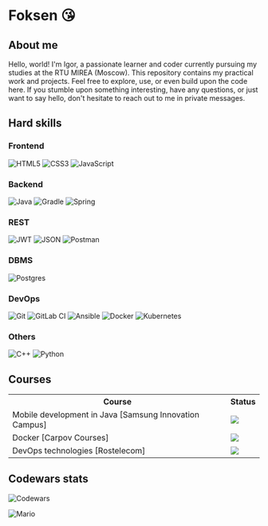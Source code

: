 # Foksen :kissing_heart:

## About me

Hello, world! I'm Igor, a passionate learner and coder currently pursuing my studies at the RTU MIREA (Moscow). This repository contains my practical work and projects. Feel free to explore, use, or even build upon the code here. If you stumble upon something interesting, have any questions, or just want to say hello, don't hesitate to reach out to me in private messages.

## Hard skills

### Frontend

![HTML5](https://img.shields.io/badge/html5-%23E34F26.svg?style=for-the-badge&logo=html5&logoColor=white)
![CSS3](https://img.shields.io/badge/css3-%231572B6.svg?style=for-the-badge&logo=css3&logoColor=white)
![JavaScript](https://img.shields.io/badge/javascript-%23323330.svg?style=for-the-badge&logo=javascript&logoColor=%23F7DF1E)

### Backend

![Java](https://img.shields.io/badge/java-%23ED8B00.svg?style=for-the-badge&logo=openjdk&logoColor=white)
![Gradle](https://img.shields.io/badge/Gradle-02303A.svg?style=for-the-badge&logo=Gradle&logoColor=white)
![Spring](https://img.shields.io/badge/spring-%236DB33F.svg?style=for-the-badge&logo=spring&logoColor=white)

### REST
![JWT](https://img.shields.io/badge/JWT-black?style=for-the-badge&logo=JSON%20web%20tokens)
![JSON](https://camo.githubusercontent.com/0f16dfeeaeef040e8ebf06c6330752c38ea27ea1b682e627eae863cf465e7202/68747470733a2f2f696d672e736869656c64732e696f2f62616467652f6a736f6e2d3545354335433f7374796c653d666f722d7468652d6261646765266c6f676f3d6a736f6e266c6f676f436f6c6f723d7768697465)
![Postman](https://img.shields.io/badge/Postman-FF6C37?style=for-the-badge&logo=postman&logoColor=white)

### DBMS
![Postgres](https://img.shields.io/badge/postgres-%23316192.svg?style=for-the-badge&logo=postgresql&logoColor=white)

### DevOps

![Git](https://img.shields.io/badge/git-%23F05033.svg?style=for-the-badge&logo=git&logoColor=white)
![GitLab CI](https://img.shields.io/badge/gitlab%20ci-%23181717.svg?style=for-the-badge&logo=gitlab&logoColor=white)
![Ansible](https://img.shields.io/badge/ansible-%231A1918.svg?style=for-the-badge&logo=ansible&logoColor=white)
![Docker](https://img.shields.io/badge/docker-%230db7ed.svg?style=for-the-badge&logo=docker&logoColor=white)
![Kubernetes](https://img.shields.io/badge/kubernetes-%23326ce5.svg?style=for-the-badge&logo=kubernetes&logoColor=white)

### Others

![C++](https://img.shields.io/badge/c++-%2300599C.svg?style=for-the-badge&logo=c%2B%2B&logoColor=white)
![Python](https://img.shields.io/badge/python-3670A0?style=for-the-badge&logo=python&logoColor=ffdd54)

## Courses

<table>
    <tr>
        <th>Course</th>
        <th>Status</th>
    </tr>
    <tr>
        <td>Mobile development in Java [Samsung Innovation Campus]</td>
        <td>
            <img src="https://img.shields.io/badge/Completed-green">
        </td>
    </tr>
    <tr>
        <td>Docker [Carpov Courses]</td>
        <td>
            <img src="https://img.shields.io/badge/Completed-green">
        </td>
    </tr>
    <tr>
        <td>DevOps technologies [Rostelecom]</td>
        <td>
            <img src="https://img.shields.io/badge/Completed-green">
        </td>
    </tr>
</table>

## Codewars stats

![Codewars](https://github.r2v.ch/codewars?user=Foksen&hide_clan=true&theme=gradient&animation=false)

![Mario](https://user-images.githubusercontent.com/74038190/225813708-98b745f2-7d22-48cf-9150-083f1b00d6c9.gif)